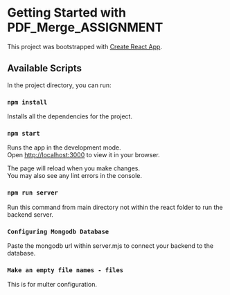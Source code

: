# Getting Started with PDF_Merge_ASSIGNMENT

This project was bootstrapped with [Create React App](https://github.com/facebook/create-react-app).

## Available Scripts

In the project directory, you can run:

### `npm install`

Installs all the dependencies for the project.

### `npm start`

Runs the app in the development mode.\
Open [http://localhost:3000](http://localhost:3000) to view it in your browser.

The page will reload when you make changes.\
You may also see any lint errors in the console.


### `npm run server`

Run this command from main directory not within the react folder to run the backend server.

### `Configuring Mongodb Database`

Paste the mongodb url within server.mjs to connect your backend to the database.

### `Make an empty file names - files`

This is for multer configuration.



